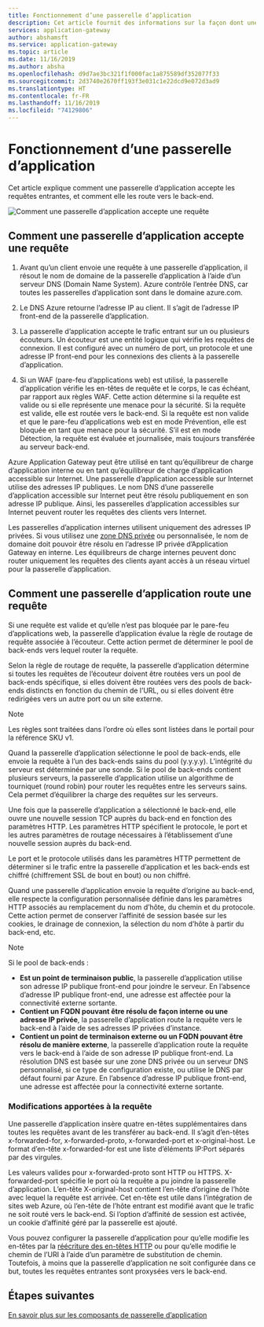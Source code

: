 ```yaml
---
title: Fonctionnement d’une passerelle d’application
description: Cet article fournit des informations sur la façon dont une passerelle d’application accepte les requêtes entrantes et dont elle les route vers le serveur principal.
services: application-gateway
author: abshamsft
ms.service: application-gateway
ms.topic: article
ms.date: 11/16/2019
ms.author: absha
ms.openlocfilehash: d9d7ae3bc321f1f000fac1a875589df352077f33
ms.sourcegitcommit: 2d3740e2670ff193f3e031c1e22dcd9e072d3ad9
ms.translationtype: HT
ms.contentlocale: fr-FR
ms.lasthandoff: 11/16/2019
ms.locfileid: "74129806"
---
```

# <a name="how-an-application-gateway-works"></a>Fonctionnement d’une passerelle d’application

Cet article explique comment une passerelle d’application accepte les requêtes entrantes, et comment elle les route vers le back-end.

![Comment une passerelle d’application accepte une requête](./media/how-application-gateway-works/how-application-gateway-works.png)

## <a name="how-an-application-gateway-accepts-a-request"></a>Comment une passerelle d’application accepte une requête

1. Avant qu’un client envoie une requête à une passerelle d’application, il résout le nom de domaine de la passerelle d’application à l’aide d’un serveur DNS (Domain Name System). Azure contrôle l’entrée DNS, car toutes les passerelles d’application sont dans le domaine azure.com.

2. Le DNS Azure retourne l’adresse IP au client. Il s’agit de l’adresse IP front-end de la passerelle d’application.

3. La passerelle d’application accepte le trafic entrant sur un ou plusieurs écouteurs. Un écouteur est une entité logique qui vérifie les requêtes de connexion. Il est configuré avec un numéro de port, un protocole et une adresse IP front-end pour les connexions des clients à la passerelle d’application.

4. Si un WAF (pare-feu d’applications web) est utilisé, la passerelle d’application vérifie les en-têtes de requête et le corps, le cas échéant, par rapport aux règles WAF. Cette action détermine si la requête est valide ou si elle représente une menace pour la sécurité. Si la requête est valide, elle est routée vers le back-end. Si la requête est non valide et que le pare-feu d’applications web est en mode Prévention, elle est bloquée en tant que menace pour la sécurité. S’il est en mode Détection, la requête est évaluée et journalisée, mais toujours transférée au serveur back-end.

Azure Application Gateway peut être utilisé en tant qu’équilibreur de charge d’application interne ou en tant qu’équilibreur de charge d’application accessible sur Internet. Une passerelle d’application accessible sur Internet utilise des adresses IP publiques. Le nom DNS d’une passerelle d’application accessible sur Internet peut être résolu publiquement en son adresse IP publique. Ainsi, les passerelles d’application accessibles sur Internet peuvent router les requêtes des clients vers Internet.

Les passerelles d’application internes utilisent uniquement des adresses IP privées. Si vous utilisez une [zone DNS privée](https://docs.microsoft.com/azure/dns/private-dns-overview) ou personnalisée, le nom de domaine doit pouvoir être résolu en l’adresse IP privée d’Application Gateway en interne. Les équilibreurs de charge internes peuvent donc router uniquement les requêtes des clients ayant accès à un réseau virtuel pour la passerelle d’application.

## <a name="how-an-application-gateway-routes-a-request"></a>Comment une passerelle d’application route une requête

Si une requête est valide et qu’elle n’est pas bloquée par le pare-feu d’applications web, la passerelle d’application évalue la règle de routage de requête associée à l’écouteur. Cette action permet de déterminer le pool de back-ends vers lequel router la requête.

Selon la règle de routage de requête, la passerelle d’application détermine si toutes les requêtes de l’écouteur doivent être routées vers un pool de back-ends spécifique, si elles doivent être routées vers des pools de back-ends distincts en fonction du chemin de l’URL, ou si elles doivent être redirigées vers un autre port ou un site externe.
>[!NOTE]
>Les règles sont traitées dans l’ordre où elles sont listées dans le portail pour la référence SKU v1. 

Quand la passerelle d’application sélectionne le pool de back-ends, elle envoie la requête à l’un des back-ends sains du pool (y.y.y.y). L’intégrité du serveur est déterminée par une sonde. Si le pool de back-ends contient plusieurs serveurs, la passerelle d’application utilise un algorithme de tourniquet (round robin) pour router les requêtes entre les serveurs sains. Cela permet d’équilibrer la charge des requêtes sur les serveurs.

Une fois que la passerelle d’application a sélectionné le back-end, elle ouvre une nouvelle session TCP auprès du back-end en fonction des paramètres HTTP. Les paramètres HTTP spécifient le protocole, le port et les autres paramètres de routage nécessaires à l’établissement d’une nouvelle session auprès du back-end.

Le port et le protocole utilisés dans les paramètres HTTP permettent de déterminer si le trafic entre la passerelle d’application et les back-ends est chiffré (chiffrement SSL de bout en bout) ou non chiffré.

Quand une passerelle d’application envoie la requête d’origine au back-end, elle respecte la configuration personnalisée définie dans les paramètres HTTP associés au remplacement du nom d’hôte, du chemin et du protocole. Cette action permet de conserver l’affinité de session basée sur les cookies, le drainage de connexion, la sélection du nom d’hôte à partir du back-end, etc.

 >[!NOTE]
>Si le pool de back-ends :
> - **Est un point de terminaison public**, la passerelle d’application utilise son adresse IP publique front-end pour joindre le serveur. En l’absence d’adresse IP publique front-end, une adresse est affectée pour la connectivité externe sortante.
> - **Contient un FQDN pouvant être résolu de façon interne ou une adresse IP privée**, la passerelle d’application route la requête vers le back-end à l’aide de ses adresses IP privées d’instance.
> - **Contient un point de terminaison externe ou un FQDN pouvant être résolu de manière externe**, la passerelle d’application route la requête vers le back-end à l’aide de son adresse IP publique front-end. La résolution DNS est basée sur une zone DNS privée ou un serveur DNS personnalisé, si ce type de configuration existe, ou utilise le DNS par défaut fourni par Azure. En l’absence d’adresse IP publique front-end, une adresse est affectée pour la connectivité externe sortante.

### <a name="modifications-to-the-request"></a>Modifications apportées à la requête

Une passerelle d’application insère quatre en-têtes supplémentaires dans toutes les requêtes avant de les transférer au back-end. Il s’agit d’en-têtes x-forwarded-for, x-forwarded-proto, x-forwarded-port et x-original-host. Le format d’en-tête x-forwarded-for est une liste d’éléments IP:Port séparés par des virgules.

Les valeurs valides pour x-forwarded-proto sont HTTP ou HTTPS. X-forwarded-port spécifie le port où la requête a pu joindre la passerelle d’application. L’en-tête X-original-host contient l’en-tête d’origine de l’hôte avec lequel la requête est arrivée. Cet en-tête est utile dans l’intégration de sites web Azure, où l’en-tête de l’hôte entrant est modifié avant que le trafic ne soit routé vers le back-end. Si l’option d’affinité de session est activée, un cookie d’affinité géré par la passerelle est ajouté.

Vous pouvez configurer la passerelle d’application pour qu’elle modifie les en-têtes par la [réécriture des en-têtes HTTP](https://docs.microsoft.com/azure/application-gateway/rewrite-http-headers) ou pour qu’elle modifie le chemin de l’URI à l’aide d’un paramètre de substitution de chemin. Toutefois, à moins que la passerelle d’application ne soit configurée dans ce but, toutes les requêtes entrantes sont proxysées vers le back-end.

## <a name="next-steps"></a>Étapes suivantes

[En savoir plus sur les composants de passerelle d’application](application-gateway-components.md)
